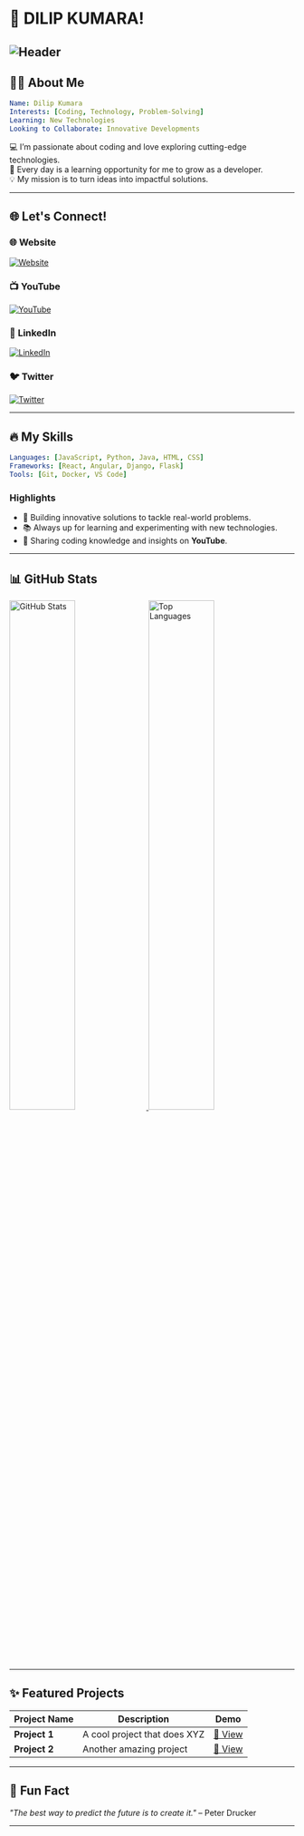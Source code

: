 
# 🌟 DILIP KUMARA!

![Header](https://dilipjp.github.io/bg.jpg)  
---

## 🙋‍♂️ About Me
```yaml
Name: Dilip Kumara
Interests: [Coding, Technology, Problem-Solving]
Learning: New Technologies
Looking to Collaborate: Innovative Developments
```

💻 I’m passionate about coding and love exploring cutting-edge technologies.  
🌱 Every day is a learning opportunity for me to grow as a developer.  
💡 My mission is to turn ideas into impactful solutions.

---

## 🌐 Let's Connect!
### 🌐 Website
<a href="https://codezoon.com/" target="_blank"> <img src="https://img.shields.io/badge/Website-FF5722?style=for-the-badge&logo=google-chrome&logoColor=white" alt="Website"> </a>
### 📺 **YouTube**
<a href="https://www.youtube.com/channel/UCiS5eg5cE628AtLytcZ4WDg" target="_blank">
  <img src="https://img.shields.io/badge/YouTube-FF0000?style=for-the-badge&logo=youtube&logoColor=white" alt="YouTube">
</a>

### 💼 **LinkedIn**
<a href="https://www.linkedin.com/in/dilip-kumara-3b8819104" target="_blank">
  <img src="https://img.shields.io/badge/LinkedIn-0A66C2?style=for-the-badge&logo=linkedin&logoColor=white" alt="LinkedIn">
</a>

### 🐦 **Twitter**
<a href="https://twitter.com/DilipJayasoriya" target="_blank">
  <img src="https://img.shields.io/badge/Twitter-1DA1F2?style=for-the-badge&logo=twitter&logoColor=white" alt="Twitter">
</a>

---

## 🔥 My Skills
```yaml
Languages: [JavaScript, Python, Java, HTML, CSS]
Frameworks: [React, Angular, Django, Flask]
Tools: [Git, Docker, VS Code]
```

### Highlights
- 🚀 Building innovative solutions to tackle real-world problems.
- 📚 Always up for learning and experimenting with new technologies.
- 🎥 Sharing coding knowledge and insights on **YouTube**.

---

## 📊 GitHub Stats  
<a href="https://github.com/Dilipjp">
  <img src="https://github-readme-stats.vercel.app/api?username=Dilipjp&show_icons=true&theme=radical" alt="GitHub Stats" width="48%">
</a>
<a href="https://github.com/Dilipjp">
  <img src="https://github-readme-stats.vercel.app/api/top-langs/?username=Dilipjp&layout=compact&theme=radical" alt="Top Languages" width="48%">
</a>

---

## ✨ Featured Projects
| Project Name | Description | Demo |
|--------------|-------------|------|
| **Project 1** | A cool project that does XYZ | [🔗 View](#) |
| **Project 2** | Another amazing project | [🔗 View](#) |

---

## 📝 Fun Fact
*"The best way to predict the future is to create it."* – Peter Drucker  

---

<!-- ✨ Keep customizing! Add more sections as needed! -->
